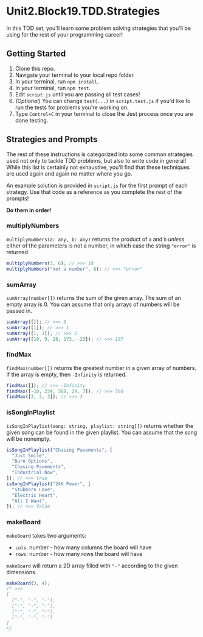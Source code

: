 # Unit2.Block19.TDD.Strategies

In this TDD set, you'll learn some problem solving strategies that you'll be using for the rest of your programming career!

## Getting Started

1. Clone this repo.
2. Navigate your terminal to your local repo folder.
3. In your terminal, run `npm install`.
4. In your terminal, run `npm test`.
5. Edit `script.js` until you are passing all test cases!
6. _(Optional)_ You can change `test(...)` in `script.test.js` if you'd like to run the tests for problems you're working on.
7. Type `Control+C` in your terminal to close the Jest process once you are done testing.

## Strategies and Prompts

The rest of these instructions is categorized into some common strategies used not only to tackle TDD problems, but also to write code in general! While this list is certainly not exhaustive, you'll find that these techniques are used again and again no matter where you go.

An example solution is provided in `script.js` for the first prompt of each strategy. Use that code as a reference as you complete the rest of the prompts!

**Do them in order!**

### multiplyNumbers

`multiplyNumbers(a: any, b: any)` returns the product of `a` and `b` _unless_ either of the parameters is not a number, in which case the string `"error"` is returned.

```js
multiplyNumbers(3, 6); // >>> 18
multiplyNumbers("not a number", 6); // >>> "error"
```

### sumArray

`sumArray(number[])` returns the sum of the given array. The sum of an empty array is 0. You can assume that only arrays of numbers will be passed in.

```js
sumArray([]); // >>> 0
sumArray([1]); // >>> 1
sumArray([1, 1]); // >>> 2
sumArray([10, 9, 28, 173, -23]); // >>> 197
```

### findMax

`findMax(number[])` returns the greatest number in a given array of numbers. If the array is empty, then `-Infinity` is returned.

```js
findMax([]); // >>> -Infinity
findMax([-10, 234, 568, 29, 7]); // >>> 568
findMax([3, 3, 3]); // >>> 3
```

### isSongInPlaylist

`isSongInPlaylist(song: string, playlist: string[])` returns whether the given song can be found in the given playlist. You can assume that the song will be nonempty.

```js
isSongInPlaylist("Chasing Pavements", [
  "Just Smile",
  "Burn Options",
  "Chasing Pavements",
  "Industrial Now",
]); // >>> true
isSongInPlaylist("24K Power", [
  "Stubborn Love",
  "Electric Heart",
  "All I Want",
]); // >>> false
```

### makeBoard

`makeBoard` takes two arguments:

- `cols`: number - how many columns the board will have
- `rows`: number - how many rows the board will have

`makeBoard` will return a 2D array filled with `"-"` according to the given dimensions.

```js
makeBoard(3, 4);
/* >>>
[
  ["-", "-", "-"],
  ["-", "-", "-"],
  ["-", "-", "-"],
  ["-", "-", "-"]
]
*/
```
